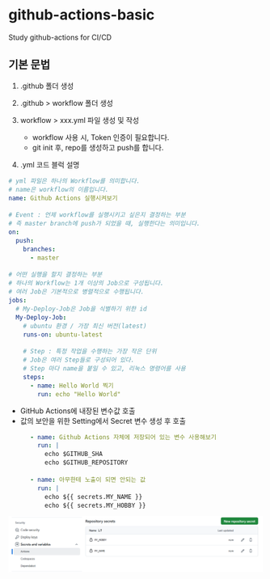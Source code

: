 # github-actions-basic
Study github-actions for CI/CD

## 기본 문법
1. .github 폴더 생성
2. .github > workflow 폴더 생성
3. workflow > xxx.yml 파일 생성 및 작성
    - workflow 사용 시, Token 인증이 필요합니다.
    - git init 후, repo를 생성하고 push를 합니다.

4. .yml 코드 블럭 설명
```yml
# yml 파일은 하나의 Workflow를 의미합니다.
# name은 workflow의 이름입니다.
name: Github Actions 실행시켜보기

# Event : 언제 workflow를 실행시키고 싶은지 결정하는 부분
# 즉 master branch에 push가 되었을 때, 실행한다는 의미입니다.
on:
  push:
    branches:
      - master
      
# 어떤 실행을 할지 결정하는 부분
# 하나의 Workflow는 1개 이상의 Job으로 구성됩니다.
# 여러 Job은 기본적으로 병렬적으로 수행됩니다.
jobs:
  # My-Deploy-Job은 Job을 식별하기 위한 id
  My-Deploy-Job:
    # ubuntu 환경 / 가장 최신 버전(latest)
    runs-on: ubuntu-latest

    # Step : 특정 작업을 수행하는 가장 작은 단위
    # Job은 여러 Step들로 구성되어 있다.
    # Step 마다 name을 붙일 수 있고, 리눅스 명령어를 사용
    steps:
      - name: Hello World 찍기
        run: echo "Hello World"
```

- GitHub Actions에 내장된 변수값 호출
- 값의 보안을 위한 Setting에서 Secret 변수 생성 후 호출
```yml
      - name: Github Actions 자체에 저장되어 있는 변수 사용해보기
        run: |
          echo $GITHUB_SHA
          echo $GITHUB_REPOSITORY

      - name: 아무한테 노출이 되면 안되는 값
        run: |
          echo ${{ secrets.MY_NAME }}
          echo ${{ secrets.MY_HOBBY }}
```
![alt text](image.png)